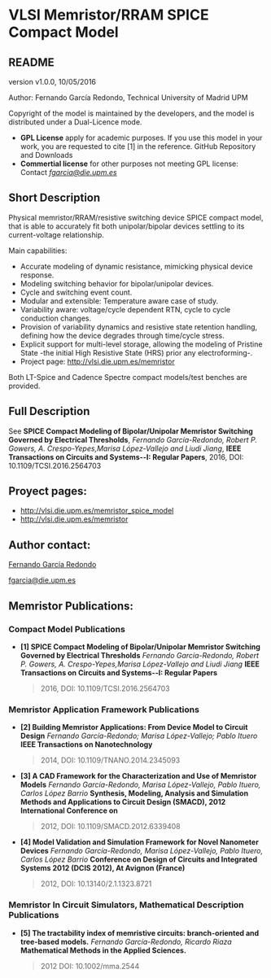 # VLSI Memristor/RRAM SPICE Compact Model
## README

version v1.0.0, 10/05/2016

Author: Fernando García Redondo, Technical University of Madrid UPM

Copyright of the model is maintained by the developers,
and the model is distributed under a Dual-Licence mode.

* **GPL License** apply for academic purposes.
If you use this model in your work, you are requested to cite [1] in the reference.
GitHub Repository and Downloads
* **Commertial license** for other purposes not meeting GPL license: Contact *fgarcia@die.upm.es*

## Short Description
Physical memristor/RRAM/resistive switching device SPICE compact model,
that is able to accurately fit both unipolar/bipolar devices settling to its
current-voltage relationship.

Main capabilities:
* Accurate modeling of dynamic resistance, mimicking physical device response.
* Modeling switching behavior for bipolar/unipolar devices.
* Cycle and switching event count.
* Modular and extensible: Temperature aware case of study.
* Variability aware: voltage/cycle dependent RTN, cycle to cycle conduction changes.
* Provision of variability dynamics and resistive state
retention handling, defining how the device degrades
through time/cycle stress.
* Explicit support for multi-level storage, allowing
the modeling of Pristine State -the initial High
Resistive State (HRS) prior any electroforming-.
* Project page: http://vlsi.die.upm.es/memristor

Both LT-Spice and Cadence Spectre compact models/test benches
are provided.

## Full Description
See **SPICE Compact Modeling of Bipolar/Unipolar Memristor Switching Governed by Electrical Thresholds**,
*Fernando García-Redondo, Robert P. Gowers, A. Crespo-Yepes,Marisa López-Vallejo and Liudi Jiang*,
**IEEE Transactions on Circuits and Systems--I: Regular Papers**,
2016, DOI: 10.1109/TCSI.2016.2564703

## Proyect pages:
* http://vlsi.die.upm.es/memristor_spice_model
* http://vlsi.die.upm.es/memristor

## Author contact:
[Fernando García Redondo](http://www.fernandeando.com)

[fgarcia@die.upm.es](mailto:fgarcia@die.upm.es)

## Memristor Publications:
### Compact Model Publications
* **[1] SPICE Compact Modeling of Bipolar/Unipolar Memristor Switching Governed by Electrical Thresholds**
  *Fernando García-Redondo, Robert P. Gowers, A. Crespo-Yepes,Marisa López-Vallejo and Liudi Jiang*
  **IEEE Transactions on Circuits and Systems--I: Regular Papers**
  > 2016, DOI: 10.1109/TCSI.2016.2564703

### Memristor Application Framework Publications
* **[2] Building Memristor Applications: From Device Model to Circuit Design**
  *Fernando García-Redondo; Marisa López-Vallejo; Pablo Ituero*
  **IEEE Transactions on Nanotechnology**
  > 2014, DOI: 10.1109/TNANO.2014.2345093

* **[3] A CAD Framework for the Characterization and Use of Memristor Models**
  *Fernando García-Redondo, Marisa López-Vallejo, Pablo Ituero, Carlos López Barrio*
  **Synthesis, Modeling, Analysis and Simulation Methods and Applications to Circuit Design (SMACD), 2012 International Conference on**
  > 2012, DOI: 10.1109/SMACD.2012.6339408

* **[4] Model Validation and Simulation Framework for Novel Nanometer Devices**
  *Fernando García-Redondo, Marisa López-Vallejo, Pablo Ituero, Carlos López Barrio*
  **Conference on Design of Circuits and Integrated Systems 2012 (DCIS 2012), At Avignon (France)**
  > 2012, DOI: 10.13140/2.1.1323.8721

### Memristor In Circuit Simulators, Mathematical Description Publications
* **[5] The tractability index of memristive circuits: branch-oriented and tree-based models.**
  *Fernando García-Redondo, Ricardo Riaza*
  **Mathematical Methods in the Applied Sciences.**
  > 2012 DOI: 10.1002/mma.2544
